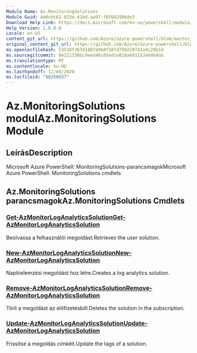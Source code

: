 ```yaml
---
Module Name: Az.MonitoringSolutions
Module Guid: 4e0cdc62-833e-41bd-aa97-f8f042986de3
Download Help Link: https://docs.microsoft.com/en-us/powershell/module/az.monitoringsolutions
Help Version: 1.0.0.0
Locale: en-US
content_git_url: https://github.com/Azure/azure-powershell/blob/master/src/MonitoringSolutions/help/Az.MonitoringSolutions.md
original_content_git_url: https://github.com/Azure/azure-powershell/blob/master/src/MonitoringSolutions/help/Az.MonitoringSolutions.md
ms.openlocfilehash: 53510f267d1887a9b0f58fd799229741a9c28b1b
ms.sourcegitcommit: 04221336bc9eed46c05ed1e828a6811534d4b4ab
ms.translationtype: MT
ms.contentlocale: hu-HU
ms.lasthandoff: 12/08/2020
ms.locfileid: "98350837"
---
```

# <span data-ttu-id="38049-101">Az.MonitoringSolutions modul</span><span class="sxs-lookup"><span data-stu-id="38049-101">Az.MonitoringSolutions Module</span></span>
## <span data-ttu-id="38049-102">Leírás</span><span class="sxs-lookup"><span data-stu-id="38049-102">Description</span></span>
<span data-ttu-id="38049-103">Microsoft Azure PowerShell: MonitoringSolutions-parancsmagok</span><span class="sxs-lookup"><span data-stu-id="38049-103">Microsoft Azure PowerShell: MonitoringSolutions cmdlets</span></span>

## <span data-ttu-id="38049-104">Az.MonitoringSolutions parancsmagok</span><span class="sxs-lookup"><span data-stu-id="38049-104">Az.MonitoringSolutions Cmdlets</span></span>
### [<span data-ttu-id="38049-105">Get-AzMonitorLogAnalyticsSolution</span><span class="sxs-lookup"><span data-stu-id="38049-105">Get-AzMonitorLogAnalyticsSolution</span></span>](Get-AzMonitorLogAnalyticsSolution.md)
<span data-ttu-id="38049-106">Beolvassa a felhasználói megoldást.</span><span class="sxs-lookup"><span data-stu-id="38049-106">Retrieves the user solution.</span></span>

### [<span data-ttu-id="38049-107">New-AzMonitorLogAnalyticsSolution</span><span class="sxs-lookup"><span data-stu-id="38049-107">New-AzMonitorLogAnalyticsSolution</span></span>](New-AzMonitorLogAnalyticsSolution.md)
<span data-ttu-id="38049-108">Naplóelemzési megoldást hoz létre.</span><span class="sxs-lookup"><span data-stu-id="38049-108">Creates a log analytics solution.</span></span>

### [<span data-ttu-id="38049-109">Remove-AzMonitorLogAnalyticsSolution</span><span class="sxs-lookup"><span data-stu-id="38049-109">Remove-AzMonitorLogAnalyticsSolution</span></span>](Remove-AzMonitorLogAnalyticsSolution.md)
<span data-ttu-id="38049-110">Törli a megoldást az előfizetésből.</span><span class="sxs-lookup"><span data-stu-id="38049-110">Deletes the solution in the subscription.</span></span>

### [<span data-ttu-id="38049-111">Update-AzMonitorLogAnalyticsSolution</span><span class="sxs-lookup"><span data-stu-id="38049-111">Update-AzMonitorLogAnalyticsSolution</span></span>](Update-AzMonitorLogAnalyticsSolution.md)
<span data-ttu-id="38049-112">Frissítse a megoldás címkéit.</span><span class="sxs-lookup"><span data-stu-id="38049-112">Update the tags of a solution.</span></span>

